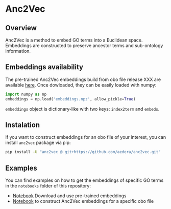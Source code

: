 # Anc2Vec

## Overview
Anc2Vec is a method to embed GO terms into a Euclidean space. Embeddings are
constructed to preserve ancestor terms and sub-ontology information.

## Embeddings availability

The pre-trained Anc2Vec embeddings build from obo file release XXX are
available [here](https://drive.google.com/file/d/1u8bmzv3q1UzfKjc4ZleCIbX5BSoz7mJ7/view?usp=sharing). Once dowloaded, they can be easily loaded
with numpy:

```python
import numpy as np
embeddings = np.load('embeddings.npz', allow_pickle=True)
```

`embeddings` object is dictionary-like with two keys: `index2term` and
`embeds`.

## Instalation

If you want to construct embeddings for an obo file of your interest, you can install
`anc2vec` package via pip:

```bash
pip install -U "anc2vec @ git+https://github.com/aedera/anc2vec.git"
```

## Examples

You can find examples on how to get the embeddings of specific GO terms in the
`notebooks` folder of this repository:

* [Notebook]() Download and use pre-trained embeddings
* [Notebook](https://colab.research.google.com/github/aedera/anc2vec/blob/main/examples/anc2vec_notbook.ipynb) to construct Anc2Vec embeddings for a specific obo file
